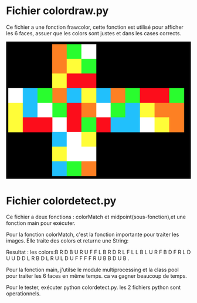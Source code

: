 # Fichier colordraw.py

Ce fichier a une fonction frawcolor, cette fonction est utilisé pour afficher les 6 faces, assuer que les colors sont justes et dans les cases corrects.

<img src="resultat.png" alt="résultat:" style="zoom:50%;" />

# Fichier colordetect.py

Ce fichier a deux fonctions : colorMatch et midpoint(sous-fonction),et une fonction main pour exécuter.

Pour la fonction colorMatch, c'est la fonction importante pour traiter les images. Elle traite des colors et returne une String:

Resultat : les colors:B R D B U R U F F L B R D R L F L L B L U R F B D F R L D U U D D L R B D L R U L D U F F F F R U B B D U B .

Pour la fonction main, j'utilse le module multiprocessing et la class pool pour traiter les 6 faces en même temps. ca va gagner beaucoup de temps.

Pour le tester, exécuter python colordetect.py. les 2 fichiers python sont operationnels.



